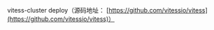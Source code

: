 vitess-cluster deploy（源码地址： [https://github.com/vitessio/vitess](https://github.com/vitessio/vitess)）